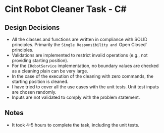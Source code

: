 # Cint Robot Cleaner Task - C#

## Design Decisions

* All the classes and functions are written in compliance with SOLID principles. Primarily the `Single Responsibility and `Open Closed` principles.
* Validations are implemented to restrict invalid operations (e.g., not providing starting position).
* For the `IRobotService` implementation, no boundary values are checked as a cleaning plain can be very large.
* In the case of the execution of the cleaning with zero commands, the starting position is cleaned.
* I have tried to cover all the use cases with the unit tests. Unit test inputs are chosen randomly.
* Inputs are not validated to comply with the problem statement.

## Notes
* It took 4-5 hours to complete the task, including the unit tests.
